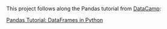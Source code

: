 This project follows along the Pandas tutorial from [DataCamp](https://www.datacamp.com/):

[Pandas Tutorial: DataFrames in Python](https://www.datacamp.com/community/tutorials/pandas-tutorial-dataframe-python)

